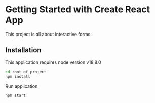 # Getting Started with Create React App

This project is all about interactive forms.

## Installation

This application requires node version v18.8.0

```sh
cd root of project
npm install
```

Run application

```sh
npm start
```